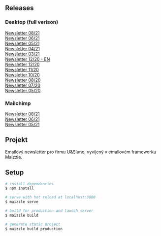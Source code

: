 ## Releases
### Desktop (full verison)
[Newsletter 08/21](https://studio-5-v-o-s.github.io/U-Sluno-newsletter/build_production/usluno-newsletter-08_21.html)<br>
[Newsletter 06/21](https://studio-5-v-o-s.github.io/U-Sluno-newsletter/build_production/usluno-newsletter-06_21.html)<br>
[Newsletter 05/21](https://studio-5-v-o-s.github.io/U-Sluno-newsletter/build_production/usluno-newsletter-05_21.html)<br>
[Newsletter 04/21](https://studio-5-v-o-s.github.io/U-Sluno-newsletter/build_production/usluno-newsletter-04_21.html)<br>
[Newsletter 03/21](https://studio-5-v-o-s.github.io/U-Sluno-newsletter/build_production/usluno-newsletter-03_21.html)<br>
[Newsletter 12/20 - EN](https://studio-5-v-o-s.github.io/U-Sluno-newsletter/build_production/usluno-newsletter-12_EN.html)<br>
[Newsletter 12/20](https://studio-5-v-o-s.github.io/U-Sluno-newsletter/build_production/usluno-newsletter-12.html)<br>
[Newsletter 11/20](https://studio-5-v-o-s.github.io/U-Sluno-newsletter/build_production/usluno-newsletter-11.html)<br>
[Newsletter 10/20](https://studio-5-v-o-s.github.io/U-Sluno-newsletter/build_production/usluno-newsletter-10.html)<br>
[Newsletter 08/20](https://studio-5-v-o-s.github.io/U-Sluno-newsletter/build_production/usluno-newsletter-08.html)<br>
[Newsletter 07/20](https://studio-5-v-o-s.github.io/U-Sluno-newsletter/build_production/usluno-newsletter-07.html)<br>
[Newsletter 05/20](https://studio-5-v-o-s.github.io/U-Sluno-newsletter/build_production/usluno-newsletter-05.html)


### Mailchimp
[Newsletter 08/21](https://studio-5-v-o-s.github.io/U-Sluno-newsletter/build_mailchimp/usluno-newsletter-08_21.html)<br>
[Newsletter 06/21](https://studio-5-v-o-s.github.io/U-Sluno-newsletter/build_mailchimp/usluno-newsletter-06_21.html)<br>
[Newsletter 05/21](https://studio-5-v-o-s.github.io/U-Sluno-newsletter/build_mailchimp/usluno-newsletter-05_21.html)<br>

## Projekt

Emailový newsletter pro firmu U&Sluno, vyvíjený v emailovém frameworku Maizzle.

## Setup
```bash
# install dependencies
$ npm install

# serve with hot reload at localhost:3000
$ maizzle serve

# build for production and launch server
$ maizzle build

# generate static project
$ maizzle build production
```
